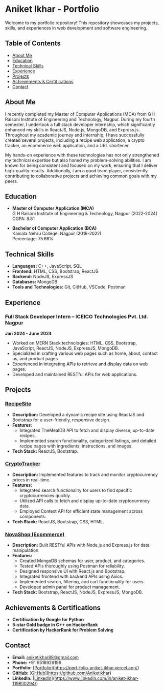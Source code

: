 # Aniket Ikhar - Portfolio

Welcome to my portfolio repository! This repository showcases my projects, skills, and experiences in web development and software engineering.

## Table of Contents
- [About Me](#about-me)
- [Education](#education)
- [Technical Skills](#technical-skills)
- [Experience](#experience)
- [Projects](#projects)
- [Achievements & Certifications](#achievements--certifications)
- [Contact](#contact)

## About Me
I recently completed my Master of Computer Applications (MCA) from G H Raisoni Institute of Engineering and Technology, Nagpur. During my fourth semester, I undertook a full stack developer internship, which significantly enhanced my skills in ReactJS, Node.js, MongoDB, and Express.js. Throughout my academic journey and internship, I have successfully created several projects, including a recipe web application, a crypto tracker, an ecommerce web application, and a URL shortener.

My hands-on experience with these technologies has not only strengthened my technical expertise but also honed my problem-solving abilities. I am known for being consistent and focused on my work, ensuring that I deliver high-quality results. Additionally, I am a good team player, consistently contributing to collaborative projects and achieving common goals with my peers.

## Education
- **Master of Computer Application (MCA)**  
  G H Raisoni Institute of Engineering & Technology, Nagpur (2022-2024)  
  CGPA: 8.81

- **Bachelor of Computer Application (BCA)**  
  Kamala Nehru College, Nagpur (2019-2022)  
  Percentage: 75.66%

## Technical Skills
- **Languages:** C++, JavaScript, SQL
- **Frontend:** HTML, CSS, Bootstrap, ReactJS
- **Backend:** NodeJS, ExpressJS
- **Databases:** MongoDB
- **Tools and Technologies:** Git, GitHub, VSCode, Postman

## Experience
### Full Stack Developer Intern – ICEICO Technologies Pvt. Ltd. Nagpur
**Jan 2024 - June 2024**
- Worked on MERN Stack technologies: HTML, CSS, Bootstrap, JavaScript, ReactJS, NodeJS, ExpressJS, MongoDB.
- Specialized in crafting various web pages such as home, about, contact us, and product pages.
- Experienced in integrating APIs to retrieve and display data on web pages.
- Developed and maintained RESTful APIs for web applications.

## Projects

### [RecipeSite](#)
- **Description:** Developed a dynamic recipe site using ReactJS and Bootstrap for a user-friendly, responsive design.
- **Features:**
  - Integrated TheMealDB API to fetch and display diverse, up-to-date recipes.
  - Implemented search functionality, categorized listings, and detailed recipe pages with ingredients, instructions, and images.
- **Tech Stack:** ReactJS, Bootstrap.

### [CryptoTracker](#)
- **Description:** Implemented features to track and monitor cryptocurrency prices in real-time.
- **Features:**
  - Integrated search functionality for users to find specific cryptocurrencies quickly.
  - Utilized API calls to fetch and display up-to-date cryptocurrency data.
  - Employed Context API for efficient state management across components.
- **Tech Stack:** ReactJS, Bootstrap, CSS, HTML.

### [NovaShop (Ecommerce)](#)
- **Description:** Built RESTful APIs with Node.js and Express.js for data manipulation.
- **Features:**
  - Created MongoDB schemas for user, product, and categories.
  - Tested APIs thoroughly using Postman for reliability.
  - Designed responsive UI with React.js and Bootstrap.
  - Integrated frontend with backend APIs using Axios.
  - Implemented search, filtering, and cart functionality for users.
  - Developed admin panel for product management.
- **Tech Stack:** Bootstrap, ReactJS, NodeJS, ExpressJS, MongoDB.

## Achievements & Certifications
- **Certification by Google for Python**
- **5-star Gold badge in C++ on HackerRank**
- **Certification by HackerRank for Problem Solving**

## Contact
- **Email:** [aniketikhar88@gmail.com](mailto:aniketikhar88@gmail.com)
- **Phone:** +91 9518926199
- **Portfolio:** [[Portfolio](#)](https://port-folio-aniket-ikhar.vercel.app/)
- **GitHub:** [[GitHub](#)](https://github.com/Aniketikhar)
- **LinkedIn:** [[LinkedIn](#)](https://www.linkedin.com/in/aniket-ikhar-119800294/)
